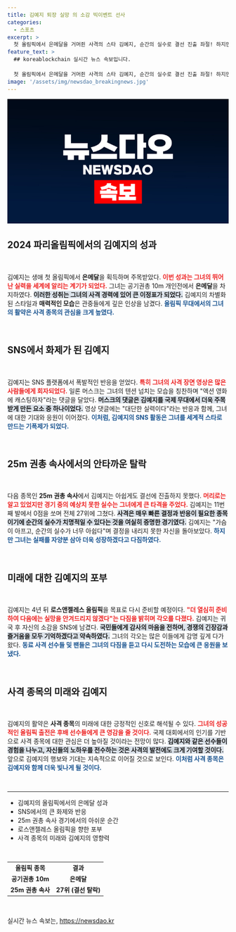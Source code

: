 ```yaml
---
title: 김예지 퇴장 실망 의 소감 빅이벤트 선사
categories:
  - 스포츠
excerpt: >
  첫 올림픽에서 은메달을 거머쥔 사격의 스타 김예지, 순간의 실수로 결선 진출 좌절! 하지만 일론 머스크의 극찬 속에 세계적 관심을 받으며 다음 올림픽을 향한 열정을 다짐하다.
feature_text: >
  ## koreablockchain 실시간 뉴스 속보입니다.

  첫 올림픽에서 은메달을 거머쥔 사격의 스타 김예지, 순간의 실수로 결선 진출 좌절! 하지만 일론 머스크의 극찬 속에 세계적 관심을 받으며 다음 올림픽을 향한 열정을 다짐하다.
image: '/assets/img/newsdao_breakingnews.jpg'
---
```


<p><img src="/assets/img/newsdao_breakingnews.jpg" alt="koreablockchain 속보" /></p>

<h2 data-ke-size="size26">2024 파리올림픽에서의 김예지의 성과</h2>

<p data-ke-size="size16">&nbsp;</p>

<p>김예지는 생애 첫 올림픽에서 <strong>은메달</strong>을 획득하며 주목받았다. <b><span style="color: #ee2323;">이번 성과는 그녀의 뛰어난 실력을 세계에 알리는 계기가 되었다.</span></b> 그녀는 공기권총 10m 개인전에서 <strong>은메달</strong>을 차지하였다. <b><span style="background-color: #21538527;">이러한 성취는 그녀의 사격 경력에 있어 큰 이정표가 되었다.</span></b> 김예지의 차별화된 스타일과 <strong>매력적인 모습</strong>은 관중들에게 깊은 인상을 남겼다. <b><span style="color: #1a5490;">올림픽 무대에서의 그녀의 활약은 사격 종목의 관심을 크게 높였다.</span></b></p>

<p data-ke-size="size16">&nbsp;</p>

<h2 data-ke-size="size26">SNS에서 화제가 된 김예지</h2>

<p data-ke-size="size16">&nbsp;</p>

<p>김예지는 SNS 플랫폼에서 폭발적인 반응을 얻었다. <b><span style="color: #ee2323;">특히 그녀의 사격 장면 영상은 많은 사람들에게 회자되었다.</span></b> 일론 머스크는 그녀의 텐션 넘치는 모습을 칭찬하며 "액션 영화에 캐스팅하자"라는 댓글을 달았다. <b><span style="background-color: #21538527;">머스크의 댓글은 김예지를 국제 무대에서 더욱 주목받게 만든 요소 중 하나이었다.</span></b> 영상 댓글에는 "대단한 실력이다"라는 반응과 함께, 그녀에 대한 기대와 응원이 이어졌다. <b><span style="color: #1a5490;">이처럼, 김예지의 SNS 활동은 그녀를 세계적 스타로 만드는 기폭제가 되었다.</span></b></p>

<p data-ke-size="size16">&nbsp;</p>

<h2 data-ke-size="size26">25m 권총 속사에서의 안타까운 탈락</h2>

<p data-ke-size="size16">&nbsp;</p>

<p>다음 종목인 <strong>25m 권총 속사</strong>에서 김예지는 아쉽게도 결선에 진출하지 못했다. <b><span style="color: #ee2323;">머리로는 알고 있었지만 경기 중의 예상치 못한 실수는 그녀에게 큰 타격을 주었다.</span></b> 김예지는 11번째 발에서 0점을 쏘며 전체 27위에 그쳤다. <b><span style="background-color: #21538527;">사격은 매우 빠른 결정과 반응이 필요한 종목이기에 순간의 실수가 치명적일 수 있다는 것을 여실히 증명한 경기였다.</span></b> 김예지는 "가슴이 아프고, 순간의 실수가 너무 아쉽다"며 결정을 내리지 못한 자신을 돌아보았다. <b><span style="color: #1a5490;">하지만 그녀는 실패를 자양분 삼아 더욱 성장하겠다고 다짐하였다.</span></b></p>

<p data-ke-size="size16">&nbsp;</p>

<h2 data-ke-size="size26">미래에 대한 김예지의 포부</h2>

<p data-ke-size="size16">&nbsp;</p>

<p>김예지는 4년 뒤 <strong>로스앤젤레스 올림픽</strong>을 목표로 다시 준비할 예정이다. <b><span style="color: #ee2323;">"더 열심히 준비하여 다음에는 실망을 안겨드리지 않겠다"는 다짐을 밝히며 각오를 다졌다.</span></b> 김예지는 귀국 후 자신의 소감을 SNS에 남겼다. <b><span style="background-color: #21538527;">국민들에게 감사의 마음을 전하며, 경쟁의 긴장감과 즐거움을 모두 기억하겠다고 약속하였다.</span></b> 그녀의 각오는 많은 이들에게 감명 깊게 다가왔다. <b><span style="color: #1a5490;">동료 사격 선수들 및 팬들은 그녀의 다짐을 듣고 다시 도전하는 모습에 큰 응원을 보냈다.</span></b></p>

<p data-ke-size="size16">&nbsp;</p>

<h2 data-ke-size="size26">사격 종목의 미래와 김예지</h2>

<p data-ke-size="size16">&nbsp;</p>

<p>김예지의 활약은 <b>사격 종목</b>의 미래에 대한 긍정적인 신호로 해석될 수 있다. <b><span style="color: #ee2323;">그녀의 성공적인 올림픽 출전은 후배 선수들에게 큰 영감을 줄 것이다.</span></b> 국제 대회에서의 인기를 기반으로 사격 종목에 대한 관심은 더 높아질 것이라는 전망이 많다. <b><span style="background-color: #21538527;">김예지와 같은 선수들이 경험을 나누고, 자신들의 노하우를 전수하는 것은 사격의 발전에도 크게 기여할 것이다.</span></b> 앞으로 김예지의 행보와 기대는 지속적으로 이어질 것으로 보인다. <b><span style="color: #1a5490;">이처럼 사격 종목은 김예지와 함께 더욱 빛나게 될 것이다.</span></b></p>

<p data-ke-size="size16">&nbsp;</p>

<hr />

<ul>
    <li>김예지의 올림픽에서의 은메달 성과</li>
    <li>SNS에서의 큰 화제와 반응</li>
    <li>25m 권총 속사 경기에서의 아쉬운 순간</li>
    <li>로스앤젤레스 올림픽을 향한 포부</li>
    <li>사격 종목의 미래와 김예지의 영향력</li>
</ul>

<p data-ke-size="size16">&nbsp;</p>

<table>
    <tr>
        <td style="text-align: center; height: 17px;"><b>올림픽 종목</b></td>
        <td style="text-align: center; height: 17px;"><b>결과</b></td>
    </tr>
    <tr>
        <td style="text-align: center; height: 17px;"><b>공기권총 10m</b></td>
        <td style="text-align: center; height: 17px;"><b>은메달</b></td>
    </tr>
    <tr>
        <td style="text-align: center; height: 17px;"><b>25m 권총 속사</b></td>
        <td style="text-align: center; height: 17px;"><b>27위 (결선 탈락)</b></td>
    </tr>
</table>

<p data-ke-size="size16">&nbsp;</p>
실시간 뉴스 속보는, <a href="https://newsdao.kr" rel="dofollow">https://newsdao.kr</a>


